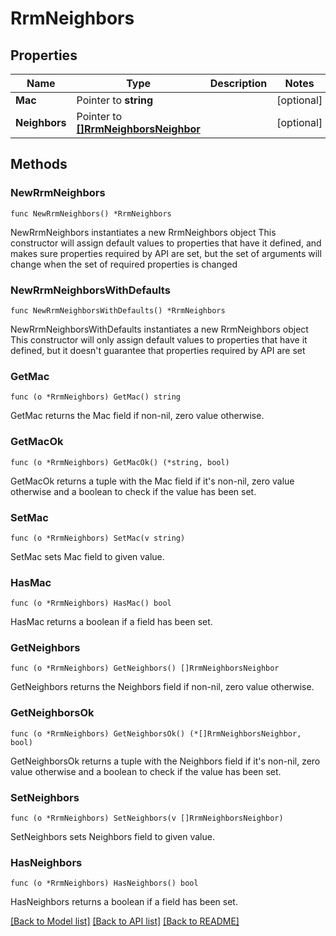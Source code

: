# RrmNeighbors

## Properties

Name | Type | Description | Notes
------------ | ------------- | ------------- | -------------
**Mac** | Pointer to **string** |  | [optional] 
**Neighbors** | Pointer to [**[]RrmNeighborsNeighbor**](RrmNeighborsNeighbor.md) |  | [optional] 

## Methods

### NewRrmNeighbors

`func NewRrmNeighbors() *RrmNeighbors`

NewRrmNeighbors instantiates a new RrmNeighbors object
This constructor will assign default values to properties that have it defined,
and makes sure properties required by API are set, but the set of arguments
will change when the set of required properties is changed

### NewRrmNeighborsWithDefaults

`func NewRrmNeighborsWithDefaults() *RrmNeighbors`

NewRrmNeighborsWithDefaults instantiates a new RrmNeighbors object
This constructor will only assign default values to properties that have it defined,
but it doesn't guarantee that properties required by API are set

### GetMac

`func (o *RrmNeighbors) GetMac() string`

GetMac returns the Mac field if non-nil, zero value otherwise.

### GetMacOk

`func (o *RrmNeighbors) GetMacOk() (*string, bool)`

GetMacOk returns a tuple with the Mac field if it's non-nil, zero value otherwise
and a boolean to check if the value has been set.

### SetMac

`func (o *RrmNeighbors) SetMac(v string)`

SetMac sets Mac field to given value.

### HasMac

`func (o *RrmNeighbors) HasMac() bool`

HasMac returns a boolean if a field has been set.

### GetNeighbors

`func (o *RrmNeighbors) GetNeighbors() []RrmNeighborsNeighbor`

GetNeighbors returns the Neighbors field if non-nil, zero value otherwise.

### GetNeighborsOk

`func (o *RrmNeighbors) GetNeighborsOk() (*[]RrmNeighborsNeighbor, bool)`

GetNeighborsOk returns a tuple with the Neighbors field if it's non-nil, zero value otherwise
and a boolean to check if the value has been set.

### SetNeighbors

`func (o *RrmNeighbors) SetNeighbors(v []RrmNeighborsNeighbor)`

SetNeighbors sets Neighbors field to given value.

### HasNeighbors

`func (o *RrmNeighbors) HasNeighbors() bool`

HasNeighbors returns a boolean if a field has been set.


[[Back to Model list]](../README.md#documentation-for-models) [[Back to API list]](../README.md#documentation-for-api-endpoints) [[Back to README]](../README.md)


